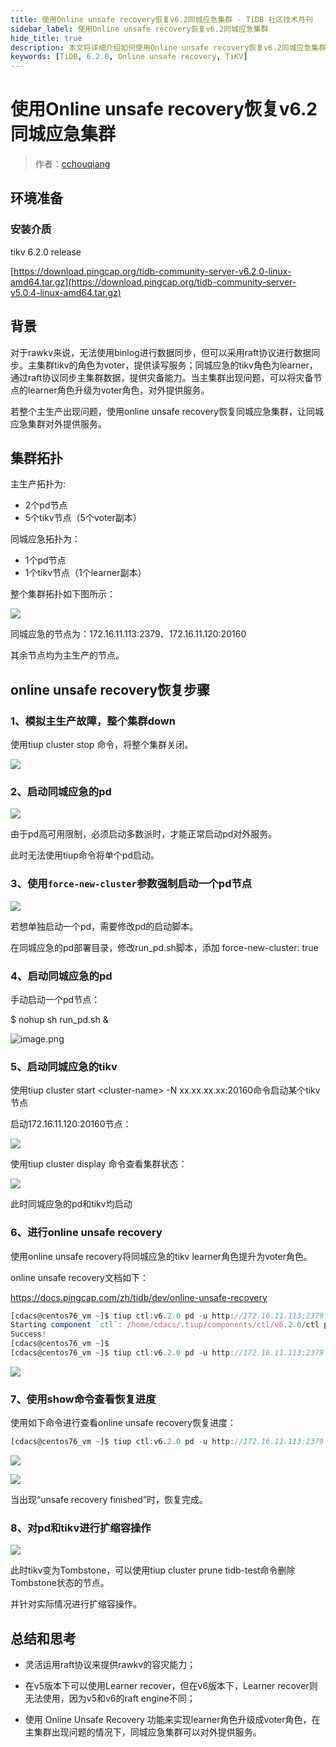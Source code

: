 ```yaml
---
title: 使用Online unsafe recovery恢复v6.2同城应急集群 - TiDB 社区技术月刊
sidebar_label: 使用Online unsafe recovery恢复v6.2同城应急集群
hide_title: true
description: 本文将详细介绍如何使用Online unsafe recovery恢复v6.2同城应急集群
keywords: [TiDB, 6.2.0, Online unsafe recovery, TiKV]
---
```


# 使用Online unsafe recovery恢复v6.2同城应急集群

> 作者：[cchouqiang](https://tidb.net/u/cchouqiang/answer)

## 环境准备

### 安装介质

tikv 6.2.0 release

[https://download.pingcap.org/tidb-community-server-v6.2.0-linux-amd64.tar.gz](https://download.pingcap.org/tidb-community-server-v5.0.4-linux-amd64.tar.gz)

## 背景

对于rawkv来说，无法使用binlog进行数据同步，但可以采用raft协议进行数据同步。主集群tikv的角色为voter，提供读写服务；同城应急的tikv角色为learner，通过raft协议同步主集群数据，提供灾备能力。当主集群出现问题，可以将灾备节点的learner角色升级为voter角色，对外提供服务。

若整个主生产出现问题，使用online unsafe recovery恢复同城应急集群，让同城应急集群对外提供服务。

## 集群拓扑

主生产拓扑为:

- 2个pd节点
- 5个tikv节点（5个voter副本）

同城应急拓扑为：

-  1个pd节点
-  1个tikv节点（1个learner副本）


整个集群拓扑如下图所示：

![](https://tidb-blog.oss-cn-beijing.aliyuncs.com/media/unnamed-1666685203604.jpg)

同城应急的节点为：172.16.11.113:2379、172.16.11.120:20160

其余节点均为主生产的节点。


## online unsafe recovery恢复步骤

### 1、模拟主生产故障，整个集群down

使用tiup cluster stop <cluster-name>命令，将整个集群关闭。

![](https://tidb-blog.oss-cn-beijing.aliyuncs.com/media/unnamed-1666683621861.png)

### 2、启动同城应急的pd

![](https://tidb-blog.oss-cn-beijing.aliyuncs.com/media/unnamed-1666683623449.jpg)

由于pd高可用限制，必须启动多数派时，才能正常启动pd对外服务。

此时无法使用tiup命令将单个pd启动。

### 3、使用`force-new-cluster`参数强制启动一个pd节点

![](https://tidb-blog.oss-cn-beijing.aliyuncs.com/media/unnamed-1666683620399.png)

若想单独启动一个pd，需要修改pd的启动脚本。

在同城应急的pd部署目录，修改run_pd.sh脚本，添加 force-new-cluster: true

### 4、启动同城应急的pd

手动启动一个pd节点：

$ nohup sh run_pd.sh &

![image.png](https://tidb-blog.oss-cn-beijing.aliyuncs.com/media/image-1666685683840.png)

### 5、启动同城应急的tikv

使用tiup cluster start \<cluster-name> -N xx.xx.xx.xx:20160命令启动某个tikv节点

启动172.16.11.120:20160节点：

![](https://tidb-blog.oss-cn-beijing.aliyuncs.com/media/unnamed-1666683622534.png)

使用tiup cluster display <cluster-name>命令查看集群状态：

![](https://tidb-blog.oss-cn-beijing.aliyuncs.com/media/unnamed-1666683622981.png)

此时同城应急的pd和tikv均启动

### 6、进行online unsafe recovery

使用online unsafe recovery将同城应急的tikv learner角色提升为voter角色。

online unsafe recovery文档如下：

<https://docs.pingcap.com/zh/tidb/dev/online-unsafe-recovery>

```TypeScript
[cdacs@centos76_vm ~]$ tiup ctl:v6.2.0 pd -u http://172.16.11.113:2379 unsafe remove-failed-stores 1,2,6,9,12
Starting component `ctl`: /home/cdacs/.tiup/components/ctl/v6.2.0/ctl pd -u http://172.16.11.113:2379 unsafe remove-failed-stores 1,2,6,9,12
Success!
[cdacs@centos76_vm ~]$
[cdacs@centos76_vm ~]$ tiup ctl:v6.2.0 pd -u http://172.16.11.113:2379 unsafe remove-failed-stores show
```

![](https://tidb-blog.oss-cn-beijing.aliyuncs.com/media/unnamed-1666683619932.png)

### 7、使用show命令查看恢复进度

使用如下命令进行查看online unsafe recovery恢复进度：

```TypeScript
[cdacs@centos76_vm ~]$ tiup ctl:v6.2.0 pd -u http://172.16.11.113:2379 unsafe remove-failed-stores show
```

![](https://tidb-blog.oss-cn-beijing.aliyuncs.com/media/unnamed-1666683621289.png)

![](https://tidb-blog.oss-cn-beijing.aliyuncs.com/media/unnamed-1666683616649.png)

当出现“unsafe recovery finished”时，恢复完成。

### 8、对pd和tikv进行扩缩容操作

![](https://tidb-blog.oss-cn-beijing.aliyuncs.com/media/unnamed-1666683622981.png)

此时tikv变为Tombstone，可以使用tiup cluster prune tidb-test命令删除Tombstone状态的节点。

并针对实际情况进行扩缩容操作。

## 总结和思考

- 灵活运用raft协议来提供rawkv的容灾能力；

- 在v5版本下可以使用Learner recover，但在v6版本下，Learner recover则无法使用，因为v5和v6的raft engine不同；

- 使用 Online Unsafe Recovery 功能来实现learner角色升级成voter角色，在主集群出现问题的情况下，同城应急集群可以对外提供服务。
